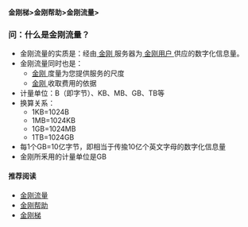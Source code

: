 #### 金刚梯>金刚帮助>金刚流量>
### 问：什么是金刚流量？
- 金刚流量的实质是：经由[ 金刚 ](https://a2zitpro.github.io/web/a2zitpro)服务器为[ 金刚用户 ](https://a2zitpro.github.io/web/kkuser)供应的数字化信息量。
- 金刚流量同时也是：
  - [ 金刚 ](https://a2zitpro.github.io/web/a2zitpro)度量为您提供服务的尺度
  - [ 金刚 ](https://a2zitpro.github.io/web/a2zitpro)收取费用的依据
- 计量单位：B（即字节）、KB、MB、GB、TB等
- 换算关系：
  - 1KB=1024B
  - 1MB=1024KB
  - 1GB=1024MB
  - 1TB=1024GB
- 每1个GB=10亿字节，即相当于传揄10亿个英文字母的数字化信息量
- 金刚所釆用的计量单位是GB


#### 推荐阅读

- [金刚流量](https://a2zitpro.github.io/web/list_kkdatatraffic)
- [金刚帮助](https://a2zitpro.github.io/web/list_helpkkvpn)
- [金刚梯](https://a2zitpro.github.io/web/列表-问题与解答)
